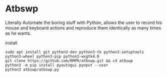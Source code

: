# Atbswp

Literally Automate the boring stuff with Python, allows the user to record his mouse and keyboard actions and reproduce them identically as many times as he wants.

install
``` 
sudo apt install git python3-dev python3-tk python3-setuptools python3-wheel python3-pip python3-wxgtk4.0
git clone https://github.com/RMPR/atbswp.git && cd atbswp
python3 -m pip install pyautogui pynput --user
python3 atbswp/atbswp.py
```
